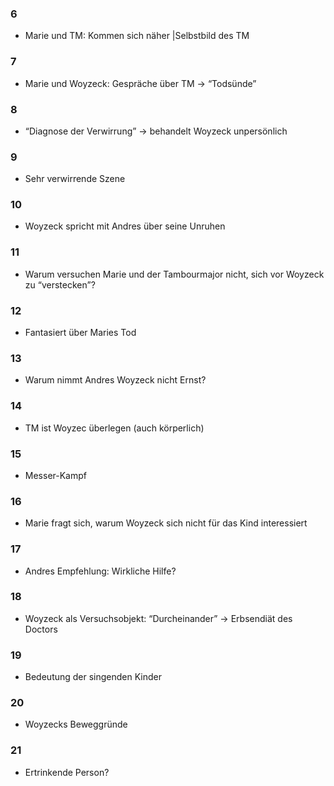 ### 6
- Marie und TM: Kommen sich näher |Selbstbild des TM
### 7
- Marie und Woyzeck: Gespräche über TM → “Todsünde”
### 8
- “Diagnose der Verwirrung” → behandelt Woyzeck unpersönlich 
### 9
- Sehr verwirrende Szene 
### 10 
- Woyzeck spricht mit Andres über seine Unruhen
### 11
- Warum versuchen Marie und der Tambourmajor nicht, sich vor Woyzeck zu “verstecken”?
### 12 
- Fantasiert über Maries Tod
### 13 
- Warum nimmt Andres Woyzeck nicht Ernst?
### 14 
- TM ist Woyzec überlegen (auch körperlich)
### 15 
- Messer-Kampf
### 16
- Marie fragt sich, warum Woyzeck sich nicht für das Kind interessiert 
### 17 
- Andres Empfehlung: Wirkliche Hilfe?
### 18 
- Woyzeck als Versuchsobjekt: “Durcheinander” → Erbsendiät des Doctors 
### 19 
- Bedeutung der singenden Kinder
### 20 
- Woyzecks Beweggründe
### 21 
- Ertrinkende Person?

